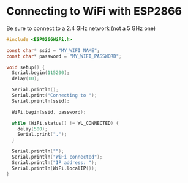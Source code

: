 # Connecting to WiFi with ESP2866

Be sure to connect to a 2.4 GHz network (not a 5 GHz one)

```c
#include <ESP8266WiFi.h>

const char* ssid = "MY_WIFI_NAME";
const char* password = "MY_WIFI_PASSWORD";

void setup() {
  Serial.begin(115200);
  delay(10);

  Serial.println();
  Serial.print("Connecting to ");
  Serial.println(ssid);

  WiFi.begin(ssid, password);

  while (WiFi.status() != WL_CONNECTED) {
    delay(500);
    Serial.print(".");
  }

  Serial.println("");
  Serial.println("WiFi connected");
  Serial.println("IP address: ");
  Serial.println(WiFi.localIP());
}
```

